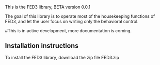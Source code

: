 This is the FED3 library, BETA version 0.0.1

The goal of this library is to operate most of the housekeeping functions of FED3, and let the user focus on writing only the behavioral control.  

#This is in active development, more documentation is coming.

## Installation instructions
To install the FED3 library, download the zip file FED3.zip 